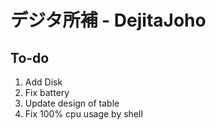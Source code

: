 # デジタ所補 - DejitaJoho
## To-do
1. Add Disk
2. Fix battery
3. Update design of table
4. Fix 100% cpu usage by shell
